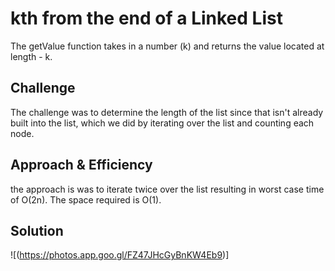 # kth from the end of a Linked List
The getValue function takes in a number (k) and returns the value located at length - k.


## Challenge
The challenge was to determine the length of the list since that isn't already built into the list, which we did by iterating over the list and counting each node.

## Approach & Efficiency
the approach is was to iterate twice over the list resulting in worst case time of O(2n). The space required is O(1).

## Solution
![(https://photos.app.goo.gl/FZ47JHcGyBnKW4Eb9)]